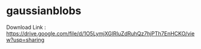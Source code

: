 # gaussianblobs

Download Link : https://drive.google.com/file/d/1O5LymjXGlRIuZdRuhQz7hjPTh7EnHCKO/view?usp=sharing
